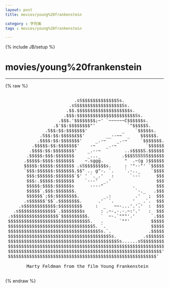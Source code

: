 ```yaml
---
layout: post
title: movies/young%20frankenstein
category : 字符画
tags : movies/young%20frankenstein
---
```

{% include JB/setup %}
# movies/young%20frankenstein
---
{% raw %}
<pre>

                          .sS$$$$$$$$$$$$$Ss.
                        .sS$$$$$$$$$$$$$$$$$Ss.
                       .$$.$$$$$$$$$$$$$$$$$$$$s.
                      .$$$:$$$$$$$$$$$$$$$$$$$$$$Ss.
                    .$$$.&#039;$$$$$$$$;~&#039; `~~~~~~C$$$$$$s.
                  .$&#039;$$:$$$$$$$$&quot;&#039;            `&quot;$$$$$S.
               .S$$:$$:$$$$$$$&#039;             _    `$$$$$s.
             .S$$:$$:$$$$$£$$&#039;        __--~~  _    $$$$$$.
            .$$$$:$$:$$$$$$$&#039;     _.-~    _.-~     `$$$$$$$.
          .$$$$$:$$:$$$$$$$&#039;    -~    _.-~           `$$$$$$.
         .$$$$:$$:$$$$$$$$&#039;    _.--~         ..s$$$$S.$$$$$$$s.
        .$$$$$:$$$:$$$$$$$     _..._        .$$$SSSSSS$$$$$$$$$.
       .$$$$$:$$$$:$$$$$$$    ~.sggg.        &quot;  .~(g )$$$$$$$$$$.
       $$$$$:$$$$$:$$$$$$$ .sS$$$$$$$$s.     : &#039;&quot;--&quot;&#039; `$$$$$$$$$$.
       `$$$:$$$$$$:$$$$$$$.$$&quot; .. g&quot;-. `.    `.-.._    `$$$$$$$$$$
        $$$:$$$$$$:$$$$$$$`$&#039; &#039; `._.&#039;   :      `---      $$$$$$$$$.
        $$$:.$$$$$:$$$$$$$    `---&#039;  _.&#039;                 $$$$$$$$$$$.
        $$$$$:$$$$:$$$$$$s      ----&quot;           .        $$$$$$$$$$$$.
        $$$$$`.$$$:$$$$$$$.                      `-._   .$$$$$$$$$$$$$$Sss.
        $$$$$$`;$$:$$$$$$$$.         _.:         .&#039;   ;  $$$$$$$$$$$$$$$$$$$.
       .s$$$$$$&#039;$$`.$$$$$$$$.      .&#039;  `.       &#039; _ .`.  $$$$$$$$$$$$$$$$$$$$Ss.
     .s$$$$$$$$$$$$:$$$$$$$$$     :  _   ~~-...&#039;.&#039;.&#039;  :  $$$$$$$$$$$$$$$$$$$$$$$
   .s$$$$$$$$$$$$$$`.$$$$$$$$s      : .~-,-.-.~:&#039;.&#039;   :  $$$$$$$$$$$$$$$$$$$$$$
 .s$$$$$$$$$$$$$$$$$`$$$$$$$$$$.    `  ~-.`&quot;&quot;&quot;&#039;.&#039;      `.$$$$$$$$$$$$$$$$$$$&#039;
 $$$$$$$$$$$$$$$$$$$$$$$$$$$$$$S.   .      `&quot;&quot;&#039;        $$$$$$$$$$$$$$$$$$&#039;
 $$$$$$$$$$$$$$$$$$$$$$$$$$$$$$$$S. `.                 $$$$$$$$$$$$$$$$&#039;
 $$$$$$$$$$$$$$$$$$$$$$$$$$$$$$$$$$Ss.`.              .$$$$$$$$$$$$$$&#039;
 $$$$$$$$$$$$$$$$$$$$$$$$$$$$$$$$$$$$$$Ss.          .s$$$$$$$$$$$$&#039;
 $$$$$$$$$$$$$$$$$$$$$$$$$$$$$$$$$$$$$$$$$Ss......sS$$$$$$$$$$$&#039;
 $$$$$$$$$$$$$$$$$$$$$$$$$$$$$$$$$$$$$$$$$$$$$$$$$$$$$$$$$$$$&#039;
 $$$$$$$$$$$$$$$$$$$$$$$$$$$$$$$$$$$$$$$$$$$$$$$$$$$$$$$$$$&#039;
 $$$$$$$$$$$$$$$$$$$$$$$$$$$$$$$$$$$$$$$$$$$$$$$$$$$$$$$$&#039;

        Marty Feldman from the film Young Frankenstein
 </pre>
{% endraw %}
